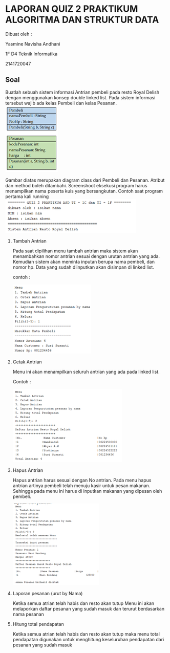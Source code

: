 # LAPORAN QUIZ 2 PRAKTIKUM ALGORITMA DAN STRUKTUR DATA

Dibuat oleh : <p>
Yasmine Navisha Andhani <p>
1F D4 Teknik Informatika <p>
2141720047 <p>

## Soal
Buatlah sebuah sistem informasi Antrian pembeli pada resto Royal Delish dengan menggunakan konsep double linked list. Pada sistem informasi tersebut wajib ada kelas Pembeli dan kelas Pesanan. 
<img src="soal.PNG"> <p> <p>

Gambar diatas merupakan diagram class dari Pembeli dan Pesanan. Atribut dan method boleh ditambahi. Screenshoot eksekusi program harus menampilkan nama peserta kuis yang bersangkutan. Contoh saat program pertama kali running
<img src="1.1.PNG"> <p> 

1. Tambah Antrian <p>
Pada saat dipilihan menu tambah antrian maka sistem akan menambahkan nomor antrian sesuai dengan urutan antrian yang ada. Kemudian sistem akan meminta inputan berupa nama pembeli, 
dan nomor hp. Data yang sudah diinputkan akan disimpan di linked list. <p>
contoh : <p>
<img src="1.PNG"> <p>

2. Cetak Antrian <p>
Menu ini akan menampilkan seluruh antrian yang ada pada linked list. <p>
Contoh : <p>
<img src="2.PNG"> <p>

3. Hapus Antrian <p>
Hapus antrian harus sesuai dengan No antrian. Pada menu hapus antrian artinya pembeli telah menuju kasir untuk pesan makanan. Sehingga pada menu ini harus di inputkan makanan yang dipesan oleh pembeli. <p>
<img src="3.PNG"> <p>

4. Laporan pesanan (urut by Nama)<p>
Ketika semua atrian telah habis dan resto akan tutup Menu ini akan melaporkan daftar pesanan yang sudah masuk dan terurut berdasarkan nama pesanan <p>

5. Hitung total pendapatan <p>
Ketika semua atrian telah habis dan resto akan tutup maka menu total pendapatan digunakan untuk menghitung keseluruhan pendapatan dari pesanan yang sudah masuk <p>




